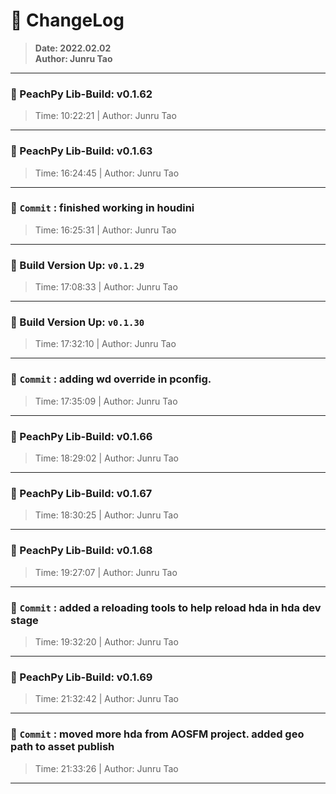 # :hammer: ChangeLog
> __Date: 2022.02.02__<br>
> __Author: Junru Tao__<br>
---

### :electric_plug: PeachPy Lib-Build: v0.1.62
> Time: 10:22:21 | Author: Junru Tao
---


### :electric_plug: PeachPy Lib-Build: v0.1.63
> Time: 16:24:45 | Author: Junru Tao
---


### :electric_plug: `Commit` : finished  working in houdini
> Time: 16:25:31 | Author: Junru Tao
---
### :electric_plug: Build Version Up: `v0.1.29`
> Time: 17:08:33 | Author: Junru Tao
---


### :electric_plug: Build Version Up: `v0.1.30`
> Time: 17:32:10 | Author: Junru Tao
---


### :electric_plug: `Commit` : adding wd override in pconfig.
> Time: 17:35:09 | Author: Junru Tao
---
### :electric_plug: PeachPy Lib-Build: v0.1.66
> Time: 18:29:02 | Author: Junru Tao
---


### :electric_plug: PeachPy Lib-Build: v0.1.67
> Time: 18:30:25 | Author: Junru Tao
---


### :electric_plug: PeachPy Lib-Build: v0.1.68
> Time: 19:27:07 | Author: Junru Tao
---


### :electric_plug: `Commit` : added a reloading tools to help reload hda in hda dev stage
> Time: 19:32:20 | Author: Junru Tao
---
### :electric_plug: PeachPy Lib-Build: v0.1.69
> Time: 21:32:42 | Author: Junru Tao
---


### :electric_plug: `Commit` : moved more hda from AOSFM project. added geo path to asset publish
> Time: 21:33:26 | Author: Junru Tao
---
